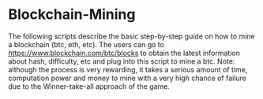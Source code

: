 # Blockchain-Mining
The following scripts describe the basic step-by-step guide on how to mine a blockchain (btc, eth, etc).
The users can go to https://www.blockchain.com/btc/blocks to obtain the latest information about hash, difficulty, etc and plug into this script to mine a btc.
Note: although the process is very rewarding, it takes a serious amount of time, computation power and money to mine with a very high chance of failure due to the Winner-take-all approach of the game.
